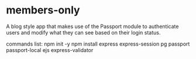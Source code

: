 # members-only

A blog style app that makes use of the Passport module to authenticate users and modify what they can see based on their login status.

commands list:
npm init -y
npm install express express-session pg passport passport-local ejs express-validator
